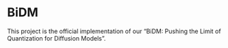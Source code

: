 # BiDM
This project is the official implementation of our “BiDM: Pushing the Limit of Quantization for Diffusion Models”.
